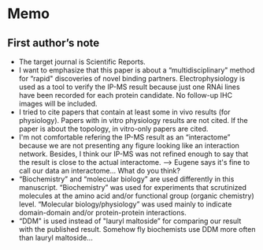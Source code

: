 # Memo
## First author’s note
* The target journal is Scientific Reports.
* I want to emphasize that this paper is about a “multidisciplinary" method for “rapid" discoveries of novel binding partners. Electrophysiology is used as a tool to verify the IP-MS result because just one RNAi lines have been recorded for each protein candidate. No follow-up IHC images will be included.
* I tried to cite papers that contain at least some in vivo results (for physiology). Papers with in vitro physiology results are not cited. If the paper is about the topology, in vitro-only papers are cited.
* I'm not comfortable refering the IP-MS result as an “interactome” because we are not presenting any figure looking like an interaction network. Besides, I think our IP-MS was not refined enough to say that the result is close to the actual interactome. --> Eugene says it's fine to call our data an interactome... What do you think?
* “Biochemistry” and “molecular biology” are used differently in this manuscript. “Biochemistry” was used for experiments that scrutinized molecules at the amino acid and/or functional group (organic chemistry) level. “Molecular biology/physiology” was used mainly to indicate domain-domain and/or protein-protein interactions.
* “DDM" is used instead of "lauryl maltoside” for comparing our result with the published result. Somehow fly biochemists use DDM more often than lauryl maltoside...